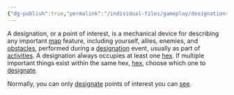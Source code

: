 ```yaml
---
{"dg-publish":true,"permalink":"/individual-files/gameplay/designations/"}
---
```


A designation, or a point of interest, is a mechanical device for describing any important [map](Map.md) feature, including yourself, allies, enemies, and [obstacles](Obstacles.md), performed during a [designation](Designate.md) event, usually as part of [activities](Activities.md). A designation always occupies at least one [hex](Map.md). If multiple important things exist within the same hex, [hex](Map.md), choose which one to [designate](Designate.md).

Normally, you can only [designate](Designate) points of interest you can [see](Sight.md). 